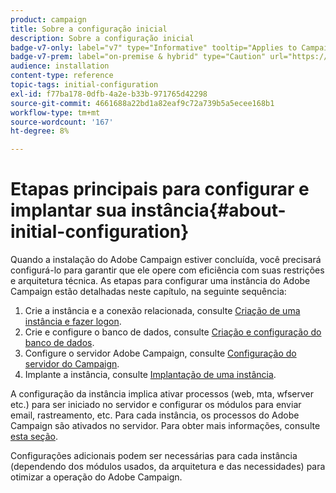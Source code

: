 ```yaml
---
product: campaign
title: Sobre a configuração inicial
description: Sobre a configuração inicial
badge-v7-only: label="v7" type="Informative" tooltip="Applies to Campaign Classic v7 only"
badge-v7-prem: label="on-premise & hybrid" type="Caution" url="https://experienceleague.adobe.com/docs/campaign-classic/using/installing-campaign-classic/architecture-and-hosting-models/hosting-models-lp/hosting-models.html" tooltip="Applies to on-premise and hybrid deployments only"
audience: installation
content-type: reference
topic-tags: initial-configuration
exl-id: f77ba178-0dfb-4a2e-b33b-971765d42298
source-git-commit: 4661688a22bd1a82eaf9c72a739b5a5ecee168b1
workflow-type: tm+mt
source-wordcount: '167'
ht-degree: 8%

---
```


# Etapas principais para configurar e implantar sua instância{#about-initial-configuration}



Quando a instalação do Adobe Campaign estiver concluída, você precisará configurá-lo para garantir que ele opere com eficiência com suas restrições e arquitetura técnica. As etapas para configurar uma instância do Adobe Campaign estão detalhadas neste capítulo, na seguinte sequência:

1. Crie a instância e a conexão relacionada, consulte [Criação de uma instância e fazer logon](../../installation/using/creating-an-instance-and-logging-on.md).
1. Crie e configure o banco de dados, consulte [Criação e configuração do banco de dados](../../installation/using/creating-and-configuring-the-database.md).
1. Configure o servidor Adobe Campaign, consulte [Configuração do servidor do Campaign](../../installation/using/configuring-campaign-server.md).
1. Implante a instância, consulte [Implantação de uma instância](../../installation/using/deploying-an-instance.md).

A configuração da instância implica ativar processos (web, mta, wfserver etc.) para ser iniciado no servidor e configurar os módulos para enviar email, rastreamento, etc. Para cada instância, os processos do Adobe Campaign são ativados no servidor. Para obter mais informações, consulte [esta seção](../../installation/using/configuring-campaign-server.md#enabling-processes).

Configurações adicionais podem ser necessárias para cada instância (dependendo dos módulos usados, da arquitetura e das necessidades) para otimizar a operação do Adobe Campaign.
